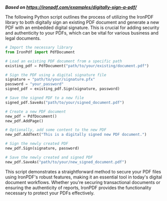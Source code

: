 ***Based on <https://ironpdf.com/examples/digitally-sign-a-pdf/>***

The following Python script outlines the process of utilizing the IronPDF library to both digitally sign an existing PDF document and generate a new PDF with an embedded digital signature. This is crucial for adding security and authenticity to your PDFs, which can be vital for various business and legal documents.

```python
# Import the necessary library
from IronPdf import PdfDocument

# Load an existing PDF document from a specific path
existing_pdf = PdfDocument("path/to/your/existing/document.pdf")

# Sign the PDF using a digital signature file
signature = "path/to/your/signature.pfx"
password = "your_password"
signed_pdf = existing_pdf.Sign(signature, password)

# Save the signed PDF to a new file
signed_pdf.SaveAs("path/to/your/signed_document.pdf")

# Create a new PDF document
new_pdf = PdfDocument()
new_pdf.AddPage()

# Optionally, add some content to the new PDF
new_pdf.AddText("This is a digitally signed new PDF document.")

# Sign the newly created PDF
new_pdf.Sign(signature, password)

# Save the newly created and signed PDF
new_pdf.SaveAs("path/to/your/new_signed_document.pdf")
```

This script demonstrates a straightforward method to secure your PDF files using IronPDF's robust features, making it an essential tool in today's digital document workflows. Whether you're securing transactional documents or ensuring the authenticity of reports, IronPDF provides the functionality necessary to protect your PDFs effectively.
